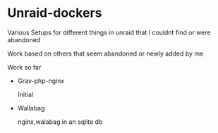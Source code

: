 # Unraid-dockers
Various Setups for different things in unraid that I couldnt find or were abandoned

Work based on others that seem abandoned or newly added by me

Work so far

- Grav-php-nginx
    
    Initial
    
- Wallabag
    
    nginx,walabag in an sqlite db